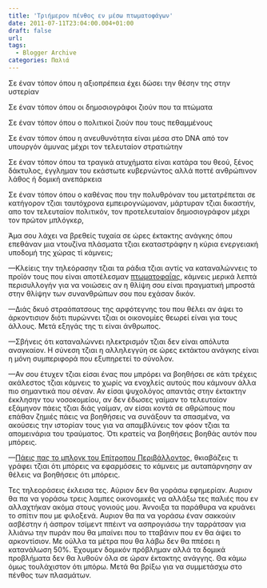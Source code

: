 ```yaml
---
title: 'Τριήμερον πένθος εν μέσω πτωματοφάγων'
date: 2011-07-11T23:04:00.004+01:00
draft: false
url: 
tags:
  - Blogger Archive
categories: Παλιά
---
```


Σε έναν τόπον όπου η αξιοπρέπεια έχει δώσει την θέσην της στην υστερίαν  
  
Σε έναν τόπον όπου οι δημοσιογράφοι ζιούν που τα πτώματα  
  
Σε έναν τόπον όπου ο πολιτικοί ζιούν που τους πεθαμμένους  
  
Σε έναν τόπον όπου η ανευθυνότητα είναι μέσα στο DNA από τον υπουργόν άμυνας μέχρι τον τελευταίον στρατιώτην  
  
Σε έναν τόπον όπου τα τραγικά ατυχήματα είναι κατάρα του θεού, ξένος δάκτυλος, έγγλημαν του εκάστωτε κυβερνώντος αλλά ποττέ ανθρώπινον λάθος ή δομική ανεπάρκεια  
  
Σε έναν τόπον όπου ο καθένας που την πολυθρόναν του μετατρέπεται σε κατήγορον τζιαι ταυτόχρονα εμπειρογνώμοναν, μάρτυραν τζιαι δικαστήν, απο τον τελευταίον πολιτικόν, τον προτελευταίον δημοσιογράφον μέχρι τον πρώτον μπλόγκερ,  
  
Άμα σου λάχει να βρεθείς τυχαία σε ώρες έκτακτης ανάγκης όπου επεθάναν μια ντουζίνα πλάσματα τζιαι εκαταστράφην η κύρια ενεργειακή υποδομή της χώρας τί κάμνεις;  
  
—Κλείεις την τηλεόρασην τζιαι τα ράδια τζιαι αντίς να καταναλώννεις το προϊόν τους που είναι αποτέλεσμαν [πτωματοφαΐας](http://www.google.com/search?q=charognard&hl=fr&client=safari&rls=en&prmd=ivns&tbm=isch&tbo=u&source=univ&sa=X&ei=E3gbToj2HcyChQf_qMCNDA&ved=0CFwQsAQ&biw=1396&bih=768), κάμνεις μερικά λεπτά περισυλλογήν για να νοιώσεις αν η θλίψη σου είναι πραγματική μπροστά στην θλίψην των συνανθρώπων σου που εχάσαν δικόν.  
  
—Διάς δκυό στραόπατσους της αρφότεγνης του που θέλει αν άψει το άρκοντισιον διότι πυρώννει τζιαι οι οικονομίες θεωρεί είναι για τους άλλους. Μετά εξηγάς της τι είναι άνθρωπος.  
  
—Σβήνεις ότι καταναλώννει ηλεκτρισμόν τζιαι δεν είναι απόλυτα αναγκαίον. Η σύνεση τζιαι η αλληλεγγύη σε ώρες εκτάκτου ανάγκης είναι η μόνη συμπεριφορά που εξυπηρετεί το σύνολον.  
  
—Αν σου έτυχεν τζιαι είσαι ένας που μπρόρει να βοηθήσει σε κάτι τρέχεις ακάλεστος τζιαι κάμνεις το χωρίς να ενοχλείς αυτούς που κάμνουν άλλα πιο σημαντικά που σέναν. Αν είσαι ψυχολόγος απαντάς στην έκτακτην έκκλησην του νοσοκομείου, αν δεν έδωσες γαίμαν το τελευταίον εξάμηνον πάεις τζιαι διάς γαίμαν, αν είσαι κοντά σε αθρώπους που επάθαν ζημιές πάεις να βοηθήσεις να συνάξουν τα σπασμένα, να ακούσεις την ιστορίαν τους για να απαμβλύνεις τον φόον τζιαι τα απομεινάρια του τραύματος. Ότι κρατείς να βοηθήσεις βοηθάς αυτόν που μπόρεις.  
  
—[Πάεις πας το μπλογκ του Επίτροπου Περιβάλλοντος](http://theopemptou.blogspot.com/2011/07/blog-post_11.html), θκιαβάζεις τι γράφει τζιαι ότι μπόρεις να εφαρμόσεις το κάμνεις με αυταπάρνησην αν θέλεις να βοηθήσεις ότι μπόρεις.  
  
Τες τηλεοράσεις έκλεισα τες. Αύριον δεν θα γοράσω εφημερίαν. Αυριον θα πα να γοράσω τρεις λαμπες οικονομικές να αλλάξω τες παλιές που εν αλλαχτήκαν ακόμα στους γονιούς μου. Άννοιξα τα παράθυρα να κρυάνει το σπίτιν που με φιλοξενά. Αυριον θα πα να γοράσω έναν σακκούιν ασβέστην ή άσπρον τσίμεντ ππέιντ να ασπρογιάσω την ταρράτσαν για λλιάνω την πυράν που θα μπαίνει που το τταβάνιν που εν θα άψει το αρκοντίσιον. Με ούλλα τα μέτρα που θα λάβω δεν θα ππέσει η κατανάλωση 50%. Έχουμεν δομικόν πρόβλημαν αλλά τα δομικά προβλήματα δεν θα λυθούν όλα σε ώραν έκτακτης ανάγγης. Θα κάμω όμως τουλάχιστον ότι μπόρω. Μετά θα βρίξω για να συμμετάσχω στο πένθος των πλασμάτων.
